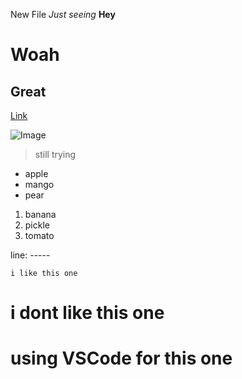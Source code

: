 New File
 *Just seeing*
__Hey__

# Woah

## Great

[Link](http://canvas.com)

![Image](http://url/a.png)

> still trying

* apple
* mango
* pear

1. banana
2. pickle
3. tomato

line: -----


`i like this one`

# i dont like this one

# using VSCode for this one

